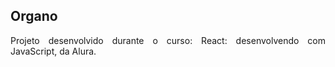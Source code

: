 ## Organo  
<p align="justify"> Projeto desenvolvido durante o curso: React: desenvolvendo com JavaScript, da Alura.</p>


